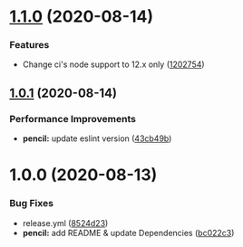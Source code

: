 # [1.1.0](https://github.com/ushironoko/eslint-plugin-ushironoko-vue/compare/v1.0.1...v1.1.0) (2020-08-14)


### Features

* Change ci's node support to 12.x only ([1202754](https://github.com/ushironoko/eslint-plugin-ushironoko-vue/commit/12027547af14508888958b67591a81687b3c25d1))

## [1.0.1](https://github.com/ushironoko/eslint-plugin-ushironoko-vue/compare/v1.0.0...v1.0.1) (2020-08-14)


### Performance Improvements

* **pencil:** update eslint version ([43cb49b](https://github.com/ushironoko/eslint-plugin-ushironoko-vue/commit/43cb49bea363315e7d777a96d17f9b5e95e5508e))

# 1.0.0 (2020-08-13)


### Bug Fixes

* release.yml ([8524d23](https://github.com/ushironoko/eslint-plugin-ushironoko-vue/commit/8524d238de80ac4bb24392fdd8329a45ab64da45))
* **pencil:** add README & update Dependencies ([bc022c3](https://github.com/ushironoko/eslint-plugin-ushironoko-vue/commit/bc022c32a3c49bfce66afa6ecec640e609b0b603))
